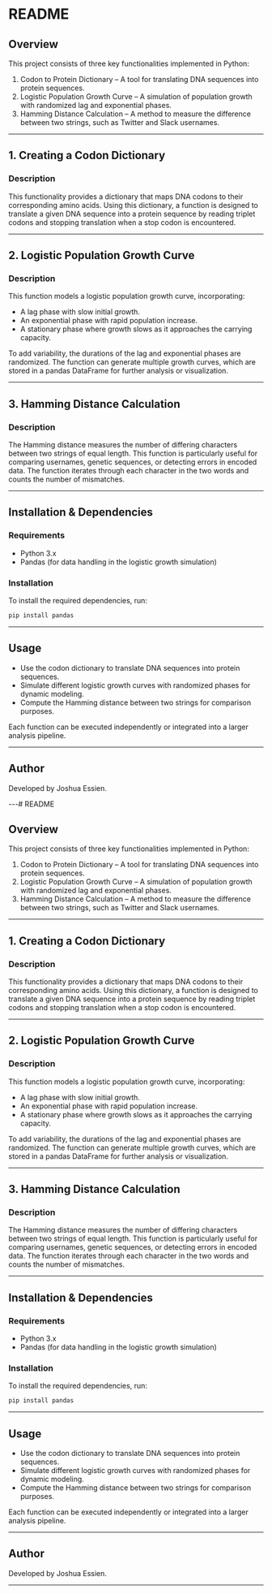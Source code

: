 # README

## Overview
This project consists of three key functionalities implemented in Python:
1. Codon to Protein Dictionary – A tool for translating DNA sequences into protein sequences.
2. Logistic Population Growth Curve – A simulation of population growth with randomized lag and exponential phases.
3. Hamming Distance Calculation – A method to measure the difference between two strings, such as Twitter and Slack usernames.

---

## 1. Creating a Codon Dictionary

### Description
This functionality provides a dictionary that maps DNA codons to their corresponding amino acids. Using this dictionary, a function is designed to translate a given DNA sequence into a protein sequence by reading triplet codons and stopping translation when a stop codon is encountered.

---

## 2. Logistic Population Growth Curve

### Description
This function models a logistic population growth curve, incorporating:
- A lag phase with slow initial growth.
- An exponential phase with rapid population increase.
- A stationary phase where growth slows as it approaches the carrying capacity.

To add variability, the durations of the lag and exponential phases are randomized. The function can generate multiple growth curves, which are stored in a pandas DataFrame for further analysis or visualization.

---

## 3. Hamming Distance Calculation

### Description
The Hamming distance measures the number of differing characters between two strings of equal length. This function is particularly useful for comparing usernames, genetic sequences, or detecting errors in encoded data. The function iterates through each character in the two words and counts the number of mismatches.

---

## Installation & Dependencies
### Requirements
- Python 3.x
- Pandas (for data handling in the logistic growth simulation)

### Installation
To install the required dependencies, run:
```bash
pip install pandas
```

---

## Usage
- Use the codon dictionary to translate DNA sequences into protein sequences.
- Simulate different logistic growth curves with randomized phases for dynamic modeling.
- Compute the Hamming distance between two strings for comparison purposes.

Each function can be executed independently or integrated into a larger analysis pipeline.

---

## Author
Developed by Joshua Essien.

---# README

## Overview
This project consists of three key functionalities implemented in Python:
1. Codon to Protein Dictionary – A tool for translating DNA sequences into protein sequences.
2. Logistic Population Growth Curve – A simulation of population growth with randomized lag and exponential phases.
3. Hamming Distance Calculation – A method to measure the difference between two strings, such as Twitter and Slack usernames.

---

## 1. Creating a Codon Dictionary

### Description
This functionality provides a dictionary that maps DNA codons to their corresponding amino acids. Using this dictionary, a function is designed to translate a given DNA sequence into a protein sequence by reading triplet codons and stopping translation when a stop codon is encountered.

---

## 2. Logistic Population Growth Curve

### Description
This function models a logistic population growth curve, incorporating:
- A lag phase with slow initial growth.
- An exponential phase with rapid population increase.
- A stationary phase where growth slows as it approaches the carrying capacity.

To add variability, the durations of the lag and exponential phases are randomized. The function can generate multiple growth curves, which are stored in a pandas DataFrame for further analysis or visualization.

---

## 3. Hamming Distance Calculation

### Description
The Hamming distance measures the number of differing characters between two strings of equal length. This function is particularly useful for comparing usernames, genetic sequences, or detecting errors in encoded data. The function iterates through each character in the two words and counts the number of mismatches.

---

## Installation & Dependencies
### Requirements
- Python 3.x
- Pandas (for data handling in the logistic growth simulation)

### Installation
To install the required dependencies, run:
```bash
pip install pandas
```

---

## Usage
- Use the codon dictionary to translate DNA sequences into protein sequences.
- Simulate different logistic growth curves with randomized phases for dynamic modeling.
- Compute the Hamming distance between two strings for comparison purposes.

Each function can be executed independently or integrated into a larger analysis pipeline.

---

## Author
Developed by Joshua Essien.

---
